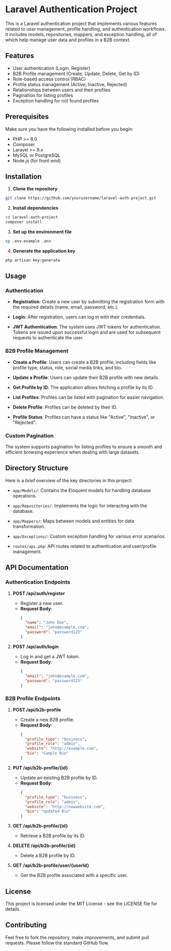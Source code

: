 # Laravel Authentication Project

This is a Laravel authentication project that implements various features related to user management, profile handling, and authentication workflows. It includes models, repositories, mappers, and exception handling, all of which help manage user data and profiles in a B2B context.

## Features

- User authentication (Login, Register)
- B2B Profile management (Create, Update, Delete, Get by ID)
- Role-based access control (RBAC)
- Profile status management (Active, Inactive, Rejected)
- Relationships between users and their profiles
- Pagination for listing profiles
- Exception handling for not found profiles

## Prerequisites

Make sure you have the following installed before you begin:

- PHP >= 8.0
- Composer
- Laravel >= 9.x
- MySQL or PostgreSQL
- Node.js (for front-end)

## Installation

1. **Clone the repository**
 ```bash
 git clone https://github.com/yourusername/laravel-auth-project.git
```
2. **Install dependencies**
  ```bash
  cd laravel-auth-project
  composer install
  ```
3. **Set up the environment file**
```bash
cp .env.example .env
   ```
4. **Generate the application key**
```bash
php artisan key:generate
   ```

## Usage

### Authentication

- **Registration**: Create a new user by submitting the registration form with the required details (name, email, password, etc.).
  
- **Login**: After registration, users can log in with their credentials.
  
- **JWT Authentication**: The system uses JWT tokens for authentication. Tokens are issued upon successful login and are used for subsequent requests to authenticate the user.

### B2B Profile Management

- **Create a Profile**: Users can create a B2B profile, including fields like profile type, status, role, social media links, and bio.
  
- **Update a Profile**: Users can update their B2B profile with new details.
  
- **Get Profile by ID**: The application allows fetching a profile by its ID.
  
- **List Profiles**: Profiles can be listed with pagination for easier navigation.
  
- **Delete Profile**: Profiles can be deleted by their ID.
  
- **Profile Status**: Profiles can have a status like "Active", "Inactive", or "Rejected".

### Custom Pagination

The system supports pagination for listing profiles to ensure a smooth and efficient browsing experience when dealing with large datasets.

## Directory Structure

Here is a brief overview of the key directories in this project:

- `app/Models/`: Contains the Eloquent models for handling database operations.
  
- `app/Repositories/`: Implements the logic for interacting with the database.
  
- `app/Mappers/`: Maps between models and entities for data transformation.
  
- `app/Exceptions/`: Custom exception handling for various error scenarios.
  
- `routes/api.php`: API routes related to authentication and user/profile management.

## API Documentation

### Authentication Endpoints

1. **POST /api/auth/register**

   - Register a new user.
   - **Request Body**:
     ```json
     { 
       "name": "John Doe", 
       "email": "john@example.com", 
       "password": "password123" 
     }
     ```

2. **POST /api/auth/login**

   - Log in and get a JWT token.
   - **Request Body**:
     ```json
     { 
       "email": "john@example.com", 
       "password": "password123" 
     }
     ```

### B2B Profile Endpoints

1. **POST /api/b2b-profile**

   - Create a new B2B profile.
   - **Request Body**:
     ```json
     { 
       "profile_type": "business", 
       "profile_role": "admin", 
       "website": "http://example.com", 
       "bio": "Sample Bio" 
     }
     ```

2. **PUT /api/b2b-profile/{id}**

   - Update an existing B2B profile by ID.
   - **Request Body**:
     ```json
     { 
       "profile_type": "business", 
       "profile_role": "admin", 
       "website": "http://newwebsite.com", 
       "bio": "Updated Bio" 
     }
     ```

3. **GET /api/b2b-profile/{id}**

   - Retrieve a B2B profile by its ID.

4. **DELETE /api/b2b-profile/{id}**

   - Delete a B2B profile by ID.

5. **GET /api/b2b-profile/user/{userId}**

   - Get the B2B profile associated with a specific user.
     

## License

This project is licensed under the MIT License - see the LICENSE file for details.

## Contributing

Feel free to fork the repository, make improvements, and submit pull requests. Please follow the standard GitHub flow.

